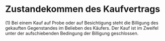 # Zustandekommen des Kaufvertrags

(1) Bei einem Kauf auf Probe oder auf Besichtigung steht die Billigung des gekauften Gegenstandes im Belieben des Käufers. Der Kauf ist im Zweifel unter der aufschiebenden Bedingung der Billigung geschlossen.